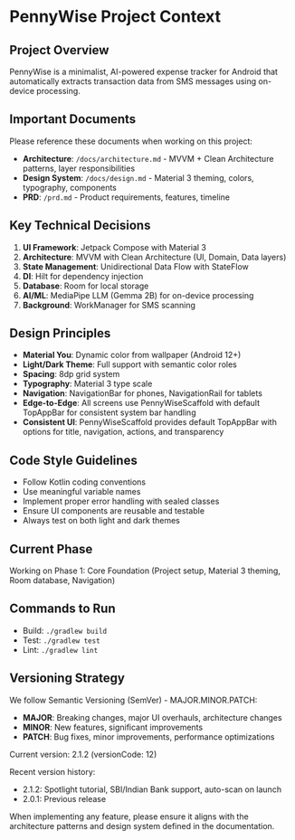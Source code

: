 # PennyWise Project Context

## Project Overview
PennyWise is a minimalist, AI-powered expense tracker for Android that automatically extracts transaction data from SMS messages using on-device processing.

## Important Documents
Please reference these documents when working on this project:
- **Architecture**: `/docs/architecture.md` - MVVM + Clean Architecture patterns, layer responsibilities
- **Design System**: `/docs/design.md` - Material 3 theming, colors, typography, components
- **PRD**: `/prd.md` - Product requirements, features, timeline

## Key Technical Decisions
1. **UI Framework**: Jetpack Compose with Material 3
2. **Architecture**: MVVM with Clean Architecture (UI, Domain, Data layers)
3. **State Management**: Unidirectional Data Flow with StateFlow
4. **DI**: Hilt for dependency injection
5. **Database**: Room for local storage
6. **AI/ML**: MediaPipe LLM (Gemma 2B) for on-device processing
7. **Background**: WorkManager for SMS scanning

## Design Principles
- **Material You**: Dynamic color from wallpaper (Android 12+)
- **Light/Dark Theme**: Full support with semantic color roles
- **Spacing**: 8dp grid system
- **Typography**: Material 3 type scale
- **Navigation**: NavigationBar for phones, NavigationRail for tablets
- **Edge-to-Edge**: All screens use PennyWiseScaffold with default TopAppBar for consistent system bar handling
- **Consistent UI**: PennyWiseScaffold provides default TopAppBar with options for title, navigation, actions, and transparency

## Code Style Guidelines
- Follow Kotlin coding conventions
- Use meaningful variable names
- Implement proper error handling with sealed classes
- Ensure UI components are reusable and testable
- Always test on both light and dark themes

## Current Phase
Working on Phase 1: Core Foundation (Project setup, Material 3 theming, Room database, Navigation)

## Commands to Run
- Build: `./gradlew build`
- Test: `./gradlew test`
- Lint: `./gradlew lint`

## Versioning Strategy
We follow Semantic Versioning (SemVer) - MAJOR.MINOR.PATCH:
- **MAJOR**: Breaking changes, major UI overhauls, architecture changes
- **MINOR**: New features, significant improvements
- **PATCH**: Bug fixes, minor improvements, performance optimizations

Current version: 2.1.2 (versionCode: 12)

Recent version history:
- 2.1.2: Spotlight tutorial, SBI/Indian Bank support, auto-scan on launch
- 2.0.1: Previous release

When implementing any feature, please ensure it aligns with the architecture patterns and design system defined in the documentation.
